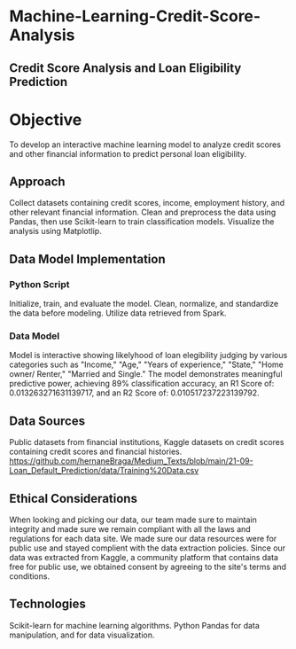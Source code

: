 # Machine-Learning-Credit-Score-Analysis
## Credit Score Analysis and Loan Eligibility Prediction


# Objective
To develop an interactive machine learning model to analyze credit scores and other financial information to predict personal loan eligibility.

## Approach
Collect datasets containing credit scores, income, employment history, and other relevant financial information. Clean and preprocess the data using Pandas, then use Scikit-learn to train classification models. Visualize the analysis using Matplotlip.

## Data Model Implementation

### Python Script
Initialize, train, and evaluate the model.
Clean, normalize, and standardize the data before modeling.
Utilize data retrieved from Spark.

### Data Model
Model is interactive showing likelyhood of loan elegibility judging by various categories such as "Income," "Age," "Years of experience," "State," "Home owner/ Renter," "Married and Single."
The model demonstrates meaningful predictive power, achieving 89% classification accuracy, an R1 Score of: 0.013263271631139717, and an R2 Score of: 0.010517237223139792.

## Data Sources
Public datasets from financial institutions, Kaggle datasets on credit scores containing credit scores and financial histories. https://github.com/hernaneBraga/Medium_Texts/blob/main/21-09-Loan_Default_Prediction/data/Training%20Data.csv

## Ethical Considerations
When looking and picking our data, our team made sure to maintain integrity and made sure we remain compliant with all the laws and regulations for each data site. We made sure our data resources were for public use and stayed complient with the data extraction policies. Since our data was extracted from Kaggle, a community platform that contains data free for public use, we obtained consent by agreeing to the site's terms and conditions.

## Technologies
Scikit-learn for machine learning algorithms.
Python Pandas for data manipulation, and for data visualization.



